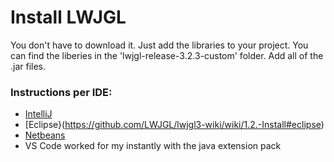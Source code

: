 # Install LWJGL

You don't have to download it. Just add the libraries to your project.
You can find the liberies in the 'lwjgl-release-3.2.3-custom' folder.
Add all of the .jar files.

### Instructions per IDE:
- [IntelliJ](https://github.com/LWJGL/lwjgl3-wiki/wiki/1.2.-Install#intellij-idea)
- [Eclipse}(https://github.com/LWJGL/lwjgl3-wiki/wiki/1.2.-Install#eclipse)
- [Netbeans](https://github.com/LWJGL/lwjgl3-wiki/wiki/1.2.-Install#netbeans)
- VS Code worked for my instantly with the java extension pack

